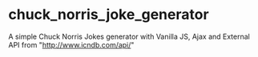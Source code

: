 # chuck_norris_joke_generator
A simple Chuck Norris Jokes generator with Vanilla JS, Ajax and External API from "http://www.icndb.com/api/"
